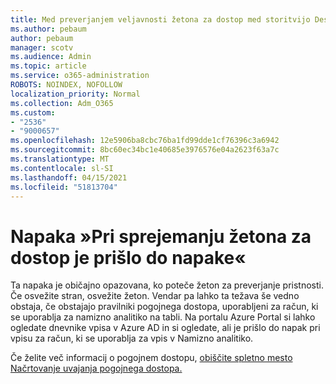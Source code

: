 ```yaml
---
title: Med preverjanjem veljavnosti žetona za dostop med storitvijo Desktop Analytics na tabli je prišlo do napake
ms.author: pebaum
author: pebaum
manager: scotv
ms.audience: Admin
ms.topic: article
ms.service: o365-administration
ROBOTS: NOINDEX, NOFOLLOW
localization_priority: Normal
ms.collection: Adm_O365
ms.custom:
- "2536"
- "9000657"
ms.openlocfilehash: 12e5906ba8cbc76ba1fd99dde1cf76396c3a6942
ms.sourcegitcommit: 8bc60ec34bc1e40685e3976576e04a2623f63a7c
ms.translationtype: MT
ms.contentlocale: sl-SI
ms.lasthandoff: 04/15/2021
ms.locfileid: "51813704"
---
```

# <a name="there-was-an-error-validating-access-token-error-during-desktop-analytics-onboarding"></a>Napaka »Pri sprejemanju žetona za dostop je prišlo do napake«

Ta napaka je običajno opazovana, ko poteče žeton za preverjanje pristnosti. Če osvežite stran, osvežite žeton. Vendar pa lahko ta težava še vedno obstaja, če obstajajo pravilniki pogojnega dostopa, uporabljeni za račun, ki se uporablja za namizno analitiko na tabli. Na portalu Azure Portal si lahko ogledate dnevnike vpisa v Azure AD in si ogledate, ali je prišlo do napak pri vpisu za račun, ki se uporablja za vpis v Namizno analitiko.

Če želite več informacij o pogojnem dostopu, [obiščite spletno mesto Načrtovanje uvajanja pogojnega dostopa.](https://docs.microsoft.com/azure/active-directory/conditional-access/plan-conditional-access)